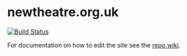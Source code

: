 # newtheatre.org.uk

[![Build Status](https://travis-ci.org/newtheatre/website.svg?branch=master)](https://travis-ci.org/newtheatre/website)

For documentation on how to edit the site see the [repo wiki](https://github.com/newtheatre/website/wiki).
